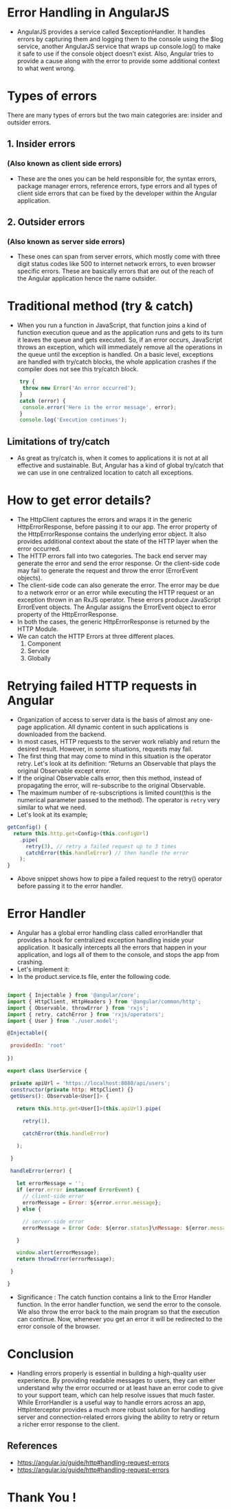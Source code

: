 # Error Handling in AngularJS

* AngularJS provides a service called $exceptionHandler. It handles errors by capturing them and logging them to the console using the $log service, another AngularJS service that wraps up console.log() to make it safe to use if the console object doesn’t exist. Also, Angular tries to provide a cause along with the error to provide some additional context to what went wrong.

# Types of errors
There are many types of errors but the two main categories are: insider and outsider errors.

## 1. Insider errors
### (Also known as client side errors) 
* These are the ones you can be held responsible for, the syntax errors, package manager errors, reference errors, type errors and all types of client side errors that can be fixed by the developer within the Angular application.

## 2. Outsider errors
### (Also known as server side errors) 
* These ones can span from server errors, which mostly come with three digit status codes like 500 to internet network errors, to even browser specific errors. These are basically errors that are out of the reach of the Angular application hence the name outsider.

# Traditional method (try & catch)
* When you run a function in JavaScript, that function joins a kind of function execution queue and as the application runs and gets to its turn it leaves the queue and gets executed. So, if an error occurs, JavaScript throws an exception, which will immediately remove all the operations in the queue until the exception is handled.
On a basic level, exceptions are handled with try/catch blocks, the whole application crashes if the compiler does not see this try/catch block.

```javascript
    try {
     throw new Error('An error occurred');
    }
    catch (error) {
     console.error('Here is the error message', error);
    }
    console.log('Execution continues');
  ```
  
## Limitations of try/catch
* As great as try/catch is, when it comes to applications it is not at all effective and sustainable. But, Angular has a kind of global try/catch that we can use in one centralized location to catch all exceptions.

# How to get error details?
* The HttpClient captures the errors and wraps it in the generic HttpErrorResponse, before passing it to our app. The error property of the HttpErrorResponse contains the underlying error object. It also provides additional context about the state of the HTTP layer when the error occurred.
* The HTTP errors fall into two categories. The back end server may generate the error and send the error response. Or the client-side code may fail to generate the request and throw the error (ErrorEvent objects).
* The client-side code can also generate the error. The error may be due to a network error or an error while executing the HTTP request or an exception thrown in an RxJS operator. These errors produce JavaScript ErrorEvent objects. The Angular assigns the ErrorEvent object to error property of the HttpErrorResponse.
* In both the cases, the generic HttpErrorResponse is returned by the HTTP Module.
* We can catch the HTTP Errors at three different places.
  1. Component
  2. Service
  3. Globally

# Retrying failed HTTP requests in Angular
* Organization of access to server data is the basis of almost any one-page application. All dynamic content in such applications is downloaded from the backend.
* In most cases, HTTP requests to the server work reliably and return the desired result. However, in some situations, requests may fail.
* The first thing that may come to mind in this situation is the operator retry. Let's look at its definition: “Returns an Observable that plays the original Observable except error. 
* If the original Observable calls error, then this method, instead of propagating the error, will re-subscribe to the original Observable.
* The maximum number of re-subscriptions is limited count(this is the numerical parameter passed to the method). The operator is ```retry``` very similar to what we need.
* Let's look at its example;

```javascript
getConfig() {
  return this.http.get<Config>(this.configUrl)
    .pipe(
      retry(3), // retry a failed request up to 3 times
      catchError(this.handleError) // then handle the error
    );
}
```
* Above snippet shows how to pipe a failed request to the retry() operator before passing it to the error handler.

# Error Handler
* Angular has a global error handling class called errorHandler that provides a hook for centralized exception handling inside your application. It basically intercepts all the errors that happen in your application, and logs all of them to the console, and stops the app from crashing.
* Let's implement it:
* In the product.service.ts file, enter the following code.

```javascript

import { Injectable } from '@angular/core';
import { HttpClient, HttpHeaders } from '@angular/common/http';
import { Observable, throwError } from 'rxjs';
import { retry, catchError } from 'rxjs/operators';
import { User } from './user.model';

@Injectable({

 providedIn: 'root'
 
})

export class UserService {

 private apiUrl = 'https://localhost:8080/api/users';
 constructor(private http: HttpClient) {}
 getUsers(): Observable<User[]> {
 
   return this.http.get<User[]>(this.apiUrl).pipe(

     retry(1),

     catchError(this.handleError)

   );

 }

 handleError(error) {
 
   let errorMessage = '';
   if (error.error instanceof ErrorEvent) {
     // client-side error
     errorMessage = Error: ${error.error.message};
   } else {

     // server-side error
     errorMessage = Error Code: ${error.status}\nMessage: ${error.message};

   }

   window.alert(errorMessage);
   return throwError(errorMessage);

 }

}
```
* Significance : The catch function contains a link to the Error Handler function. In the error handler function, we send the error to the console. We also throw the error back to the main program so that the execution can continue. Now, whenever you get an error it will be redirected to the error console of the browser.

# Conclusion 
* Handling errors properly is essential in building a high-quality user experience. By providing readable messages to users, they can either understand why the error occurred or at least have an error code to give to your support team, which can help resolve issues that much faster. While ErrorHandler is a useful way to handle errors across an app, HttpInterceptor provides a much more robust solution for handling server and connection-related errors giving the ability to retry or return a richer error response to the client.

## References 
* https://angular.io/guide/http#handling-request-errors
* https://angular.io/guide/http#handling-request-errors

# Thank You !
